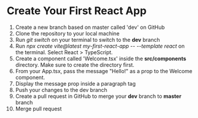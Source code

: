 # Create Your First React App

1. Create a new branch based on master called 'dev' on GitHub
2. Clone the repository to your local machine
3. Run _git switch_ on your terminal to switch to the **dev** branch
4. Run _npx create vite@latest my-first-react-app -- --template react_ on the terminal. Select React > TypeScript.
5. Create a component called 'Welcome.tsx' inside the **src/components** directory. Make sure to create the directory first.
6. From your App.tsx, pass the message "Hello!" as a prop to the Welcome component.
7. Display the message prop inside a paragraph tag
8. Push your changes to the dev branch
9. Create a pull request in GitHub to merge your **dev** branch to **master** branch
10. Merge pull request
